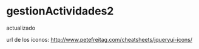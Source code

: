 gestionActividades2
===================

actualizado

url de los íconos: http://www.petefreitag.com/cheatsheets/jqueryui-icons/
